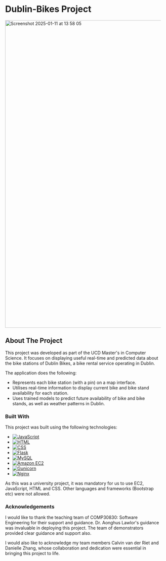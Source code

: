 # Dublin-Bikes Project

<img width="992" alt="Screenshot 2025-01-11 at 13 58 05" src="https://github.com/user-attachments/assets/68bbe5c3-c20e-46d8-9007-51322d1006a7" />

## About The Project

This project was developed as part of the UCD Master's in Computer Science. It focuses on displaying useful real-time and predicted data about the bike stations of Dublin Bikes, a bike rental service operating in Dublin.

The application does the following:
* Represents each bike station (with a pin) on a map interface.
* Utilises real-time information to display current bike and bike stand availability for each station.
* Uses trained models to predict future availability of bike and bike stands, as well as weather patterns in Dublin.


### Built With

This project was built using the following technologies:

* [![JavaScript][JavaScript]][JavaScript-url]
* [![HTML][HTML]][HTML-url]
* [![CSS][CSS]][CSS-url]
* [![Flask][Flask]][Flask-url]
* [![MySQL][MySQL]][MySQL-url]
* [![Amazon EC2][EC2]][EC2-url]
* [![Gunicorn][Gunicorn]][Gunicorn-url]
* [![Nginx][Nginx]][Nginx-url]

As this was a university project, it was mandatory for us to use EC2, JavaScript, HTML and CSS. Other languages and frameworks (Bootstrap etc) were not allowed. 

### Acknowledgements

I would like to thank the teaching team of COMP30830: Software Engineering for their support and guidance. Dr. Aonghus Lawlor's guidance was invaluable in deploying this project. The team of demonstrators provided clear guidance and support also. 

I would also like to acknowledge my team members Calvin van der Riet and Danielle Zhang, whose collaboration and dedication were essential in bringing this project to life. 

<!-- MARKDOWN LINKS & IMAGES -->
[JavaScript]: https://img.shields.io/badge/JavaScript-F7DF1E?style=for-the-badge&logo=javascript&logoColor=black
[JavaScript-url]: https://developer.mozilla.org/en-US/docs/Web/JavaScript
[HTML]: https://img.shields.io/badge/HTML5-E34F26?style=for-the-badge&logo=html5&logoColor=white
[HTML-url]: https://developer.mozilla.org/en-US/docs/Web/HTML
[CSS]: https://img.shields.io/badge/CSS3-1572B6?style=for-the-badge&logo=css3&logoColor=white
[CSS-url]: https://developer.mozilla.org/en-US/docs/Web/CSS
[Flask]: https://img.shields.io/badge/Flask-000000?style=for-the-badge&logo=flask&logoColor=white
[Flask-url]: https://flask.palletsprojects.com/
[MySQL]: https://img.shields.io/badge/MySQL-4479A1?style=for-the-badge&logo=mysql&logoColor=white
[MySQL-url]: https://www.mysql.com/
[EC2]: https://img.shields.io/badge/Amazon%20EC2-FF9900?style=for-the-badge&logo=amazon-aws&logoColor=white
[EC2-url]: https://aws.amazon.com/ec2/
[Gunicorn]: https://img.shields.io/badge/Gunicorn-499848?style=for-the-badge&logo=gunicorn&logoColor=white
[Gunicorn-url]: https://gunicorn.org/
[Nginx]: https://img.shields.io/badge/Nginx-009639?style=for-the-badge&logo=nginx&logoColor=white
[Nginx-url]: https://nginx.org/
